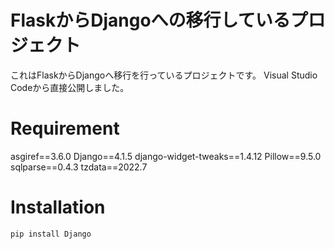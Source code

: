 # FlaskからDjangoへの移行しているプロジェクト

これはFlaskからDjangoへ移行を行っているプロジェクトです。
Visual Studio Codeから直接公開しました。

# Requirement
asgiref==3.6.0
Django==4.1.5
django-widget-tweaks==1.4.12
Pillow==9.5.0
sqlparse==0.4.3
tzdata==2022.7

# Installation

```cmd
pip install Django
```

